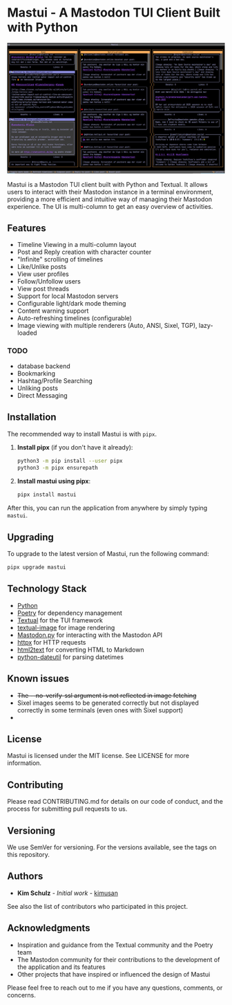 # Mastui - A Mastodon TUI Client Built with Python

![A screenshot](https://raw.githubusercontent.com/kimusan/mastui/main/mastui.png)

Mastui is a Mastodon TUI client built with Python and Textual. It allows users to interact with their Mastodon instance in a terminal environment, providing a more efficient and intuitive way of managing their Mastodon experience. The UI is multi-column to get an easy overview of activities.

## Features

* Timeline Viewing in a multi-column layout
* Post and Reply creation with character counter
* "Infinite" scrolling of timelines
* Like/Unlike posts
* View user profiles
* Follow/Unfollow users
* View post threads
* Support for local Mastodon servers
* Configurable light/dark mode theming
* Content warning support
* Auto-refreshing timelines (configurable)
* Image viewing with multiple renderers (Auto, ANSI, Sixel, TGP), lazy-loaded

### TODO

* database backend
* Bookmarking
* Hashtag/Profile Searching
* Unliking posts
* Direct Messaging

## Installation

The recommended way to install Mastui is with `pipx`.

1. **Install pipx** (if you don't have it already):

    ```bash
    python3 -m pip install --user pipx
    python3 -m pipx ensurepath
    ```

2. **Install mastui using pipx**:

    ```bash
    pipx install mastui
    ```

After this, you can run the application from anywhere by simply typing `mastui`.

## Upgrading

To upgrade to the latest version of Mastui, run the following command:

```bash
pipx upgrade mastui
```

## Technology Stack

* [Python](https://www.python.org/)
* [Poetry](https://python-poetry.org/) for dependency management
* [Textual](https://textual.textualize.io/) for the TUI framework
* [textual-image](https://pypi.org/project/textual-image/) for image rendering
* [Mastodon.py](https://mastodonpy.readthedocs.io/) for interacting with the Mastodon API
* [httpx](https://www.python-httpx.org/) for HTTP requests
* [html2text](https://github.com/Alir3z4/html2text) for converting HTML to Markdown
* [python-dateutil](https://dateutil.readthedocs.io/) for parsing datetimes

## Known issues

* ~~The --no-verify-ssl argument is not reflected in image fetching~~
* Sixel images seems to be generated correctly but not displayed correctly in some terminals (even ones with Sixel support)
*

## License

Mastui is licensed under the MIT license. See LICENSE for more information.

## Contributing

Please read CONTRIBUTING.md for details on our code of conduct, and the process for submitting pull requests to us.

## Versioning

We use SemVer for versioning. For the versions available, see the tags on this repository.

## Authors

* **Kim Schulz** - *Initial work* - [kimusan](https://github.com/kimusan)

See also the list of contributors who participated in this project.

## Acknowledgments

* Inspiration and guidance from the Textual community and the Poetry team
* The Mastodon community for their contributions to the development of the application and its features
* Other projects that have inspired or influenced the design of Mastui

Please feel free to reach out to me if you have any questions, comments, or concerns.
